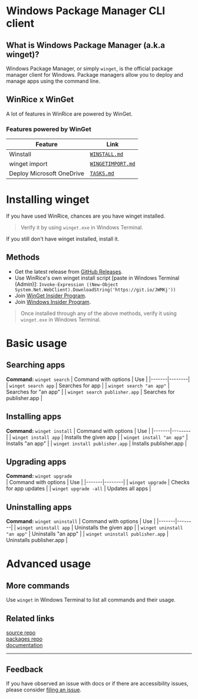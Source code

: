 # Windows Package Manager CLI client
## What is Windows Package Manager (a.k.a winget)?
Windows Package Manager, or simply `winget`, is the official package manager client for Windows. Package managers allow you to deploy and manage apps using the command line. 

## WinRice x WinGet
A lot of features in WinRice are powered by WinGet.   
### Features powered by WinGet
| Feature | Link | 
|-------|--------|
| Winstall | [`WINSTALL.md`](https://github.com/pratyakshm/WinRice/blob/main/doc/WINSTALL.md) |
| winget import | [`WINGETIMPORT.md`](https://github.com/pratyakshm/WinRice/blob/main/doc/WINGETIMPORT.md) |
| Deploy Microsoft OneDrive | [`TASKS.md`](https://github.com/pratyakshm/WinRice/blob/main/doc/TASKS.md) |


# Installing winget
If you have used WinRice, chances are you have winget installed.   
> Verify it by using ``winget.exe`` in Windows Terminal.  

If you still don't have winget installed, install it.

## Methods
- Get the latest release from [GitHub Releases](https://github.com/microsoft/winget-cli/releases/latest).
- Use WinRice's own winget install script [paste in Windows Terminal (Admin)]: ``Invoke-Expression ((New-Object System.Net.WebClient).DownloadString('https://git.io/JWMKj'))``
- Join [WinGet Insider Program](http://aka.ms/winget-InsiderProgram).
- Join [Windows Insider Program](https://insider.windows.com/).

> Once installed through any of the above methods, verify it using ``winget.exe`` in Windows Terminal.

# Basic usage
## Searching apps    
**Command:** `winget search`
| Command with options | Use | 
|-------|--------|
| `winget search app` | Searches for app |
| `winget search "an app"` | Searches for "an app" |
| `winget search publisher.app` | Searches for publisher.app |

## Installing apps     
**Command:** `winget install`
| Command with options | Use | 
|-------|--------|
| `winget install app` | Installs the given app |
| `winget install "an app"` | Installs "an app" |
| `winget install publisher.app` | Installs publisher.app |

## Upgrading apps  
**Command:** `winget upgrade`  
| Command with options | Use | 
|-------|--------|
| `winget upgrade` | Checks for app updates |
| `winget upgrade -all` | Updates all apps |

## Uninstalling apps

**Command:** `winget uninstall`
| Command with options | Use | 
|-------|--------|
| `winget uninstall app` | Uninstalls the given app |
| `winget uninstall "an app"` | Uninstalls "an app" |
| `winget uninstall publisher.app` | Uninstalls publisher.app |

# Advanced usage
## More commands
Use `winget` in Windows Terminal to list all commands and their usage.

## Related links
[source repo](https://github.com/microsoft/winget-cli/)     
[packages repo](https://github.com/microsoft/winget-pkgs/)    
[documentation](https://docs.microsoft.com/en-us/windows/package-manager/winget/)    

***

## Feedback
If you have observed an issue with docs or if there are accessibility issues, please consider [filing an issue](https://github.com/pratyakshm/WinRice/issues/new?assignees=pratyakshm&labels=Issue-Docs&template=doc_issue.yaml&title=Docs+issue%3A+).